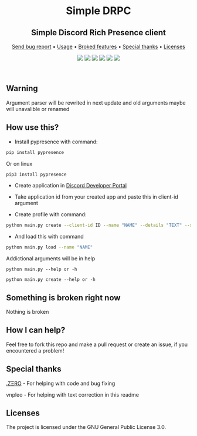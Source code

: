 <p align="center">
  <h1 align="center">Simple DRPС</h1>
</p>
<p align="center">
  <h2 align="center">Simple Discord Rich Presence client</h2>
</p>
<p align="center">
  <a href="https://github.com/OctoBanon-Main/discord-rpc-client/issues">Send bug report</a>
  •
  <a href="https://github.com/OctoBanon-Main/discord-rpc-client#how-use-this">Usage</a>
  •
  <a href="https://github.com/OctoBanon-Main/discord-rpc-client#something-is-broken-right-now">Broked features</a>
  •
  <a href="https://github.com/OctoBanon-Main/discord-rpc-client#special-thanks">Special thanks</a>
  •
  <a href="https://github.com/OctoBanon-Main/discord-rpc-client#licenses">Licenses</a>
</p>

<p align="center">
  <img src="https://img.shields.io/github/contributors/OctoBanon-Main/discord-rpc-client?style=for-the-badge"/>
  <img src="https://img.shields.io/github/forks/OctoBanon-Main/discord-rpc-client?style=for-the-badge"/>
  <img src="https://img.shields.io/github/stars/OctoBanon-Main/discord-rpc-client?style=for-the-badge"/>
  <img src="https://img.shields.io/github/issues/OctoBanon-Main/discord-rpc-client?style=for-the-badge"/>
  <img src="https://img.shields.io/github/downloads/OctoBanon-Main/discord-rpc-client/total?style=for-the-badge"/>
  <img src="https://img.shields.io/github/license/OctoBanon-Main/discord-rpc-client?style=for-the-badge"/>
</p>
<br />

## Warning
Argument parser will be rewrited in next update and old arguments maybe will unavalible or renamed

## How use this?
- Install pypresence with command:
```bash
pip install pypresence
```
Or on linux
```bash
pip3 install pypresence
```
- Create application in [Discord Developer Portal](https://discord.com/developers/applications)

- Take application id from your created app and paste this in client-id argument

- Create profile with command:
```bash
python main.py create --client-id ID --name "NAME" --details "TEXT" --state "TEXT"
```
- And load this with command
```bash
python main.py load --name "NAME"
```
Addictional arguments will be in help
```
python main.py --help or -h
```
```
python main.py create --help or -h
```

## Something is broken right now
Nothing is broken

## How I can help?
Feel free to fork this repo and make a pull request or create an issue, if you encountered a problem!

## Special thanks
[.ZΞRO](https://github.com/kostya-zero) - For helping with code and bug fixing

vnpleo - For helping with text correction in this readme

## Licenses
The project is licensed under the GNU General Public License 3.0.
